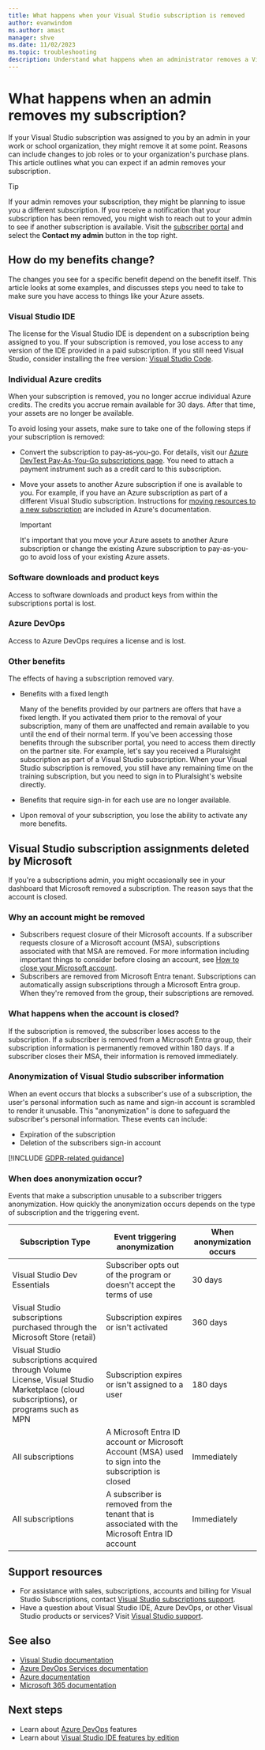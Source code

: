 ```yaml
---
title: What happens when your Visual Studio subscription is removed
author: evanwindom
ms.author: amast
manager: shve
ms.date: 11/02/2023
ms.topic: troubleshooting
description: Understand what happens when an administrator removes a Visual Studio subscription, including changes to benefits and available resources.
---
```


# What happens when an admin removes my subscription?

If your Visual Studio subscription was assigned to you by an admin in your work or school organization, they might remove it at some point.  Reasons can include changes to job roles or to your organization's purchase plans.  This article outlines what you can expect if an admin removes your subscription.  

> [!TIP]
> If your admin removes your subscription, they might be planning to issue you a different subscription.  If you receive a notification that your subscription has been removed, you might wish to reach out to your admin to see if another subscription is available. Visit the [subscriber portal](https://my.visualstudio.com) and select the **Contact my admin** button in the top right.

## How do my benefits change?

The changes you see for a specific benefit depend on the benefit itself.  This article looks at some examples, and discusses steps you need to take to make sure you have access to things like your Azure assets. 

### Visual Studio IDE

The license for the Visual Studio IDE is dependent on a subscription being assigned to you.  If your subscription is removed, you lose access to any version of the IDE provided in a paid subscription.  If you still need Visual Studio, consider installing the free version: [Visual Studio Code](https://code.visualstudio.com/).  

### Individual Azure credits

When your subscription is removed, you no longer accrue individual Azure credits.  The credits you accrue remain available for 30 days.  After that time, your assets are no longer be available. 

To avoid losing your assets, make sure to take one of the following steps if your subscription is removed:

+ Convert the subscription to pay-as-you-go.  For details, visit our [Azure DevTest Pay-As-You-Go subscriptions page](https://azure.microsoft.com/offers/ms-azr-0023p/).  You need to attach a payment instrument such as a credit card to this subscription. 
+ Move your assets to another Azure subscription if one is available to you.  For example, if you have an Azure subscription as part of a different Visual Studio subscription.  Instructions for [moving resources to a new subscription](/azure/devtest/offer/how-to-change-directory-tenants-visual-studio-azure) are included in Azure's documentation.  

  > [!IMPORTANT]
  > It's important that you move your Azure assets to another Azure subscription or change the existing Azure subscription to pay-as-you-go to avoid loss of your existing Azure assets. 

### Software downloads and product keys

Access to software downloads and product keys from within the subscriptions portal is lost. 

### Azure DevOps

Access to Azure DevOps requires a license and is lost.

### Other benefits

The effects of having a subscription removed vary.  

+ Benefits with a fixed length

  Many of the benefits provided by our partners are offers that have a fixed length.  If you activated them prior to the removal of your subscription, many of them are unaffected and remain available to you until the end of their normal term.  If you've been accessing those benefits through the subscriber portal, you need to access them directly on the partner site.  For example, let's say you received a Pluralsight subscription as part of a Visual Studio subscription.  When your Visual Studio subscription is removed, you still have any remaining time on the training subscription, but you need to sign in to Pluralsight's website directly.

+ Benefits that require sign-in for each use are no longer available.

+ Upon removal of your subscription, you lose the ability to activate any more benefits.  

## Visual Studio subscription assignments deleted by Microsoft

If you're a subscriptions admin, you might occasionally see in your dashboard that Microsoft removed a subscription.  The reason says that the account is closed. 

### Why an account might be removed  

+ Subscribers request closure of their Microsoft accounts. If a subscriber requests closure of a Microsoft account (MSA), subscriptions associated with that MSA are removed.  For more information including important things to consider before closing an account, see [How to close your Microsoft account](https://support.microsoft.com/account-billing/how-to-close-your-microsoft-account-c1b2d13f-4de6-6e1b-4a31-d9d668849979).
+ Subscribers are removed from Microsoft Entra tenant.  Subscriptions can automatically assign subscriptions through a Microsoft Entra group.  When they're removed from the group, their subscriptions are removed.

### What happens when the account is closed?

If the subscription is removed, the subscriber loses access to the subscription.  If a subscriber is removed from a Microsoft Entra group, their subscription information is permanently removed within 180 days.  If a subscriber closes their MSA, their information is removed immediately.  

### Anonymization of Visual Studio subscriber information

When an event occurs that blocks a subscriber's use of a subscription, the user's personal information such as name and sign-in account is scrambled to render it unusable.  This "anonymization" is done to safeguard the subscriber's personal information.  These events can include:
+ Expiration of the subscription
+ Deletion of the subscribers sign-in account   

[!INCLUDE [GDPR-related guidance](includes/gdpr-intro-sentence.md)]

### When does anonymization occur?

Events that make a subscription unusable to a subscriber triggers anonymization.  How quickly the anonymization occurs depends on the type of subscription and the triggering event.

| Subscription Type  | Event triggering anonymization | When anonymization occurs |
|--------------------|--------------------------------|---------------------------|
| Visual Studio Dev Essentials | Subscriber opts out of the program or doesn't accept the terms of use | 30 days |
| Visual Studio subscriptions purchased  through the Microsoft Store (retail) | Subscription expires or isn't activated  | 360 days |
| Visual Studio subscriptions acquired through  Volume License, Visual Studio Marketplace  (cloud subscriptions), or programs such as MPN | Subscription expires or isn't assigned to a user | 180 days |
| All subscriptions | A Microsoft Entra ID account or Microsoft  Account (MSA) used to sign into the subscription is closed | Immediately |
| All subscriptions | A subscriber is removed from the tenant that is associated with the Microsoft Entra ID account | Immediately |

## Support resources

+ For assistance with sales, subscriptions, accounts and billing for Visual Studio Subscriptions, contact [Visual Studio subscriptions support](https://my.visualstudio.com/gethelp).
+ Have a question about Visual Studio IDE, Azure DevOps, or other Visual Studio products or services?  Visit [Visual Studio support](https://visualstudio.microsoft.com/support/).

## See also

+ [Visual Studio documentation](/visualstudio/)
+ [Azure DevOps Services documentation](/azure/devops/)
+ [Azure documentation](/azure/)
+ [Microsoft 365 documentation](/microsoft-365/)

## Next steps

+ Learn about [Azure DevOps](https://azure.microsoft.com/services/devops/) features
+ Learn about [Visual Studio IDE features by edition](https://visualstudio.microsoft.com/vs/compare/)
